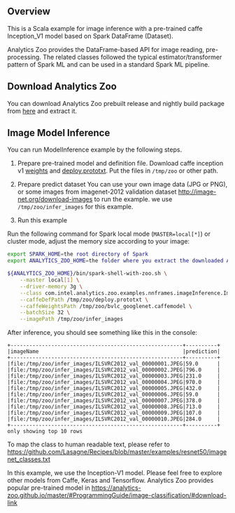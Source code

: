 ## Overview

This is a Scala example for image inference with a pre-trained caffe Inception_V1 model based
on Spark DataFrame (Dataset).

Analytics Zoo provides the DataFrame-based API for image reading, pre-processing.
The related classes followed the typical estimator/transformer pattern of Spark ML and can be used in
a standard Spark ML pipeline.

## Download Analytics Zoo
You can download Analytics Zoo prebuilt release and nightly build package from [here](https://analytics-zoo.github.io/master/#release-download/) and extract it.

## Image Model Inference

You can run ModelInference example by the following steps.

1. Prepare pre-trained model and definition file.
Download caffe inception v1 [weights](http://dl.caffe.berkeleyvision.org/bvlc_googlenet.caffemodel)
and [deploy.prototxt](https://github.com/BVLC/caffe/blob/master/models/bvlc_googlenet/deploy.prototxt).
Put the files in `/tmp/zoo` or other path.

2. Prepare predict dataset
You can use your own image data (JPG or PNG), or some images from imagenet-2012 validation
dataset <http://image-net.org/download-images> to run the example. we use `/tmp/zoo/infer_images`
for this example.

3. Run this example

Run the following command for Spark local mode (`MASTER=local[*]`) or cluster mode, adjust
 the memory size according to your image:

```bash
export SPARK_HOME=the root directory of Spark
export ANALYTICS_ZOO_HOME=the folder where you extract the downloaded Analytics Zoo zip package

${ANALYTICS_ZOO_HOME}/bin/spark-shell-with-zoo.sh \
    --master local[1] \
    --driver-memory 3g \
    --class com.intel.analytics.zoo.examples.nnframes.imageInference.ImageInferenceExample \
    --caffeDefPath /tmp/zoo/deploy.prototxt \
    --caffeWeightsPath /tmp/zoo/bvlc_googlenet.caffemodel \
    --batchSize 32 \
    --imagePath /tmp/zoo/infer_images
```


After inference, you should see something like this in the console:
```
+-------------------------------------------------------+----------+
|imageName                                              |prediction|
+-------------------------------------------------------+----------+
|file:/tmp/zoo/infer_images/ILSVRC2012_val_00000001.JPEG|59.0      |
|file:/tmp/zoo/infer_images/ILSVRC2012_val_00000002.JPEG|796.0     |
|file:/tmp/zoo/infer_images/ILSVRC2012_val_00000003.JPEG|231.0     |
|file:/tmp/zoo/infer_images/ILSVRC2012_val_00000004.JPEG|970.0     |
|file:/tmp/zoo/infer_images/ILSVRC2012_val_00000005.JPEG|432.0     |
|file:/tmp/zoo/infer_images/ILSVRC2012_val_00000006.JPEG|59.0      |
|file:/tmp/zoo/infer_images/ILSVRC2012_val_00000007.JPEG|378.0     |
|file:/tmp/zoo/infer_images/ILSVRC2012_val_00000008.JPEG|713.0     |
|file:/tmp/zoo/infer_images/ILSVRC2012_val_00000009.JPEG|107.0     |
|file:/tmp/zoo/infer_images/ILSVRC2012_val_00000010.JPEG|284.0     |
+-------------------------------------------------------+----------+
only showing top 10 rows

```

To map the class to human readable text, please refer to https://github.com/Lasagne/Recipes/blob/master/examples/resnet50/imagenet_classes.txt

In this example, we use the Inception-V1 model. Please feel free to explore other models from
Caffe, Keras and Tensorflow. Analytics Zoo provides popular pre-trained model in https://analytics-zoo.github.io/master/#ProgrammingGuide/image-classification/#download-link
